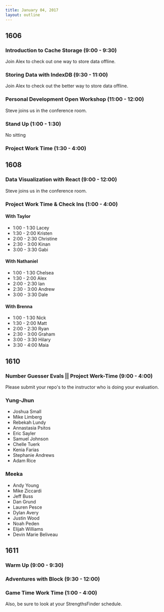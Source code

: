 ```yaml
---
title: January 04, 2017
layout: outline
---
```


## 1606

### Introduction to Cache Storage (9:00 - 9:30)
Join Alex to check out one way to store data offline.

### Storing Data with IndexDB (9:30 - 11:00)
Join Alex to check out the better way to store data offline.

### Personal Development Open Workshop (11:00 - 12:00)
Steve joins us in the conference room.

### Stand Up (1:00 - 1:30)
No sitting

### Project Work Time (1:30 - 4:00)

## 1608

### Data Visualization with React (9:00 - 12:00)
Steve joins us in the conference room.

### Project Work Time & Check Ins (1:00 - 4:00)

#### With Taylor
- 1:00 - 1:30 Lacey
- 1:30 - 2:00 Kristen  
- 2:00 - 2:30 Christine  
- 2:30 - 3:00 Kinan
- 3:00 - 3:30 Gabi  

#### With Nathaniel
- 1:00 - 1:30 Chelsea
- 1:30 - 2:00 Alex
- 2:00 - 2:30 Ian
- 2:30 - 3:00 Andrew
- 3:00 - 3:30 Dale

#### With Brenna
- 1:00 - 1:30 Nick
- 1:30 - 2:00 Matt
- 2:00 - 2:30 Ryan
- 2:30 - 3:00 Graham
- 3:00 - 3:30 Hilary
- 3:30 - 4:00 Maia

## 1610

### Number Guesser Evals || Project Werk-Time (9:00 - 4:00)

Please submit your repo's to the instructor who is doing your evaluation.

### Yung-Jhun

* Joshua Small
* Mike Limberg
* Rebekah Lundy
* Annastasia Psitos
* Eric Sayler
* Samuel Johnson
* Chelle Tuerk
* Kenia Farias
* Stephanie Andrews
* Adam Rice

### Meeka

* Andy Young
* Mike Ziccardi
* Jeff Buss
* Dan Grund
* Lauren Pesce
* Dylan Avery
* Justin Wood
* Noah Peden
* Elijah Williams
* Devin Marie Beliveau


## 1611

### Warm Up (9:00 - 9:30)

### Adventures with Block (9:30 - 12:00)

### Game Time Work Time (1:00 - 4:00)

Also, be sure to look at your StrengthsFinder schedule.
